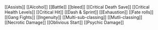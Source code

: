 [[Assists]]
[[Alcohol]]
[[Battle]]
[[bleed]]
[[Critical Death Save]]
[[Critical Health Levels]]
[[Critical Hit]]
[[Dash & Sprint]]
[[Exhaustion]]
[[Fate rolls]]
[[Gang Fights]]
[[Ingenuity]]
[[Multi-sub-classing]]
[[Mutli-classing]]
[[Necrotic Damage]]
[[Oblivious Start]]
[[Psychic Damage]]